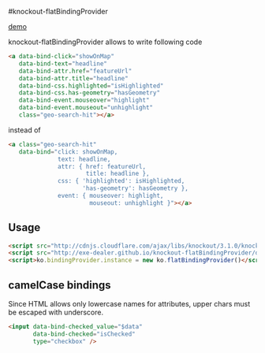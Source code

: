 #knockout-flatBindingProvider

[demo](http://exe-dealer.github.io/knockout-flatBindingProvider/demo.html)

knockout-flatBindingProvider allows to write following code

```html
<a data-bind-click="showOnMap"
   data-bind-text="headline"
   data-bind-attr.href="featureUrl"
   data-bind-attr.title="headline"
   data-bind-css.highlighted="isHighlighted"
   data-bind-css.has-geometry="hasGeometry"
   data-bind-event.mouseover="highlight"
   data-bind-event.mouseout="unhighlight"
   class="geo-search-hit"></a>
```

instead of

```html
<a class="geo-search-hit"
   data-bind="click: showOnMap,
              text: headline,
              attr: { href: featureUrl,
                      title: headline },
              css: { 'highlighted': isHighlighted,
                     'has-geometry': hasGeometry },
              event: { mouseover: highlight,
                       mouseout: unhighlight }"></a>
```

## Usage

```html
<script src="http://cdnjs.cloudflare.com/ajax/libs/knockout/3.1.0/knockout-min.js"></script>
<script src="http://exe-dealer.github.io/knockout-flatBindingProvider/dist/knockout-flatBindingProvider.js"></script>
<script>ko.bindingProvider.instance = new ko.flatBindingProvider()</script>
```

## camelCase bindings

Since HTML allows only lowercase names for attributes,
upper chars must be escaped with underscore.

```html
<input data-bind-checked_value="$data"
       data-bind-checked="isChecked"
       type="checkbox" />
```
